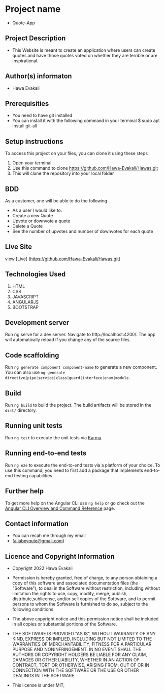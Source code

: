 # Project name
 * Quote-App

## Project Description
* This Website is meant to create an application where users can create quotes and have those quotes voted on whether they are terrible or are inspirational.

## Author(s) informaton
* Hawa Evakali

## Prerequisities
* You need to have git installed
* You can install it with the following command in your terminal $ sudo apt install git-all

## Setup instructions
To access this project on your files, you can clone it using these steps
1. Open your terminal
2. Use this command to clone https://github.com/Hawa-Evakali/Hawas.git
3. This will clone the repository into your local folder
 
 ## BDD
 As a customer, one will be able to do the following
* As a user I would like to:
* Create a new Quote
* Upvote or downvote a quote
* Delete a Quote
* See the number of upvotes and number of downvotes for each quote

## Live Site
view [Live] (https://github.com/Hawa-Evakali/Hawas.git)

## Technologies Used 
1. HTML
2. CSS
3. JAVASCRIPT
4. ANGULARJS
5. BOOTSTRAP

## Development server
Run ng serve for a dev server. Navigate to http://localhost:4200/. The app will automatically reload if you change any of the source files.


## Code scaffolding
Run `ng generate component component-name` to generate a new component. You can also use `ng generate directive|pipe|service|class|guard|interface|enum|module`.

## Build

Run `ng build` to build the project. The build artifacts will be stored in the `dist/` directory.

## Running unit tests

Run `ng test` to execute the unit tests via [Karma](https://karma-runner.github.io).

## Running end-to-end tests

Run `ng e2e` to execute the end-to-end tests via a platform of your choice. To use this command, you need to first add a package that implements end-to-end testing capabilities.

## Further help

To get more help on the Angular CLI use `ng help` or go check out the [Angular CLI Overview and Command Reference](https://angular.io/cli) page.

## Contact information
* You can recah me through my email 
* (ailabeyqute@gmail.com)

## Licence and Copyright Information
* Copyright 2022 Hawa Evakali

* Permission is hereby granted, free of charge, to any person obtaining a copy of this software and associated documentation files (the "Software"), to deal in the Software without restriction, including without limitation the rights to use, copy, modify, merge, publish, distribute,sublicense, and/or sell copies of the Software, and to permit persons to whom the Software is furnished to do so, subject to the following conditions:
* The above copyright notice and this permission notice shall be included in all copies or substantial portions of the Software.
* THE SOFTWARE IS PROVIDED "AS IS", WITHOUT WARRANTY OF ANY KIND, EXPRESS OR IMPLIED, INCLUDING BUT NOT LIMITED TO THE WARRANTIES OF MERCHANTABILITY, FITNESS FOR A PARTICULAR PURPOSE AND NONINFRINGEMENT. IN NO EVENT SHALL THE AUTHORS OR COPYRIGHT HOLDERS BE LIABLE FOR ANY CLAIM, DAMAGES OR OTHER LIABILITY, WHETHER IN AN ACTION OF CONTRACT, TORT OR OTHERWISE, ARISING FROM, OUT OF OR IN CONNECTION WITH THE SOFTWARE OR THE USE OR OTHER DEALINGS IN THE SOFTWARE.
* This license is under MIT;